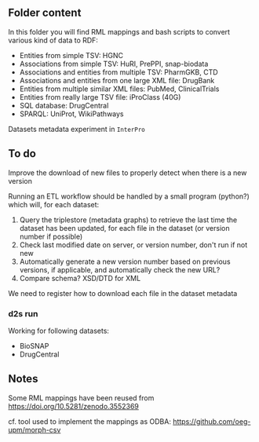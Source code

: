 ## Folder content

In this folder you will find RML mappings and bash scripts to convert various kind of data to RDF:

* Entities from simple TSV: HGNC
* Associations from simple TSV: HuRI, PrePPI, snap-biodata
* Associations and entities from multiple TSV: PharmGKB, CTD
* Associations and entities from one large XML file: DrugBank
* Entities from multiple similar XML files: PubMed, ClinicalTrials 
* Entities from really large TSV file: iProClass (40G)
* SQL database: DrugCentral
* SPARQL: UniProt, WikiPathways

Datasets metadata experiment in `InterPro`

## To do

Improve the download of new files to properly detect when there is a new version

Running an ETL workflow should be handled by a small program (python?) which will, for each dataset:

1. Query the triplestore (metadata graphs) to retrieve the last time the dataset has been updated, for each file in the dataset (or version number if possible)
2. Check last modified date on server, or version number, don't run if not new
3. Automatically generate a new version number based on previous versions, if applicable, and automatically check the new URL?
4. Compare schema? XSD/DTD for XML

We need to register how to download each file in the dataset metadata

### d2s run

Working for following datasets:

* BioSNAP
* DrugCentral

## Notes

Some RML mappings have been reused from https://doi.org/10.5281/zenodo.3552369

cf. tool used to implement the mappings as ODBA: https://github.com/oeg-upm/morph-csv

